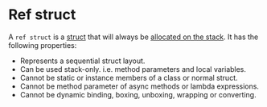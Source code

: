 # Ref struct

A `ref struct` is a [struct][csharp-types-struct] that will always be [allocated on the stack][csharp-info-memory_allocation]. It has the following properties:

- Represents a sequential struct layout.
- Can be used stack-only. i.e. method parameters and local variables.
- Cannot be static or instance members of a class or normal struct.
- Cannot be method parameter of async methods or lambda expressions.
- Cannot be dynamic binding, boxing, unboxing, wrapping or converting.

[csharp-types-struct]: ../types/struct.md
[csharp-info-memory_allocation]: ./memory_allocation.md

